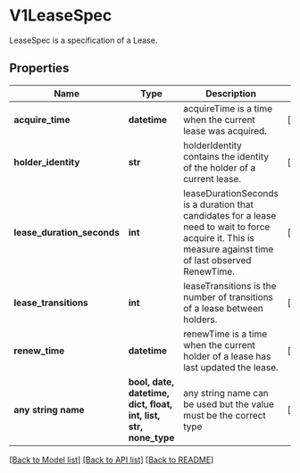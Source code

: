 # V1LeaseSpec

LeaseSpec is a specification of a Lease.

## Properties
Name | Type | Description | Notes
------------ | ------------- | ------------- | -------------
**acquire_time** | **datetime** | acquireTime is a time when the current lease was acquired. | [optional] 
**holder_identity** | **str** | holderIdentity contains the identity of the holder of a current lease. | [optional] 
**lease_duration_seconds** | **int** | leaseDurationSeconds is a duration that candidates for a lease need to wait to force acquire it. This is measure against time of last observed RenewTime. | [optional] 
**lease_transitions** | **int** | leaseTransitions is the number of transitions of a lease between holders. | [optional] 
**renew_time** | **datetime** | renewTime is a time when the current holder of a lease has last updated the lease. | [optional] 
**any string name** | **bool, date, datetime, dict, float, int, list, str, none_type** | any string name can be used but the value must be the correct type | [optional]

[[Back to Model list]](../README.md#documentation-for-models) [[Back to API list]](../README.md#documentation-for-api-endpoints) [[Back to README]](../README.md)


